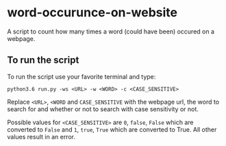 # word-occurunce-on-website
A script to count how many times a word (could have been) occured on a webpage.

## To run the script
To run the script use your favorite terminal and type: 
```
python3.6 run.py -ws <URL> -w <WORD> -c <CASE_SENSITIVE>
```
Replace `<URL>`, `<WORD` and `CASE_SENSITIVE` with the webpage url, the word to search for and whether or not to search with case sensitivity or not. 

Possible values for `<CASE_SENSITIVE>` are `0`, `false`, `False` which are converted to `False` and `1`, `true`, `True` which are converted to True. All other values result in an error.
